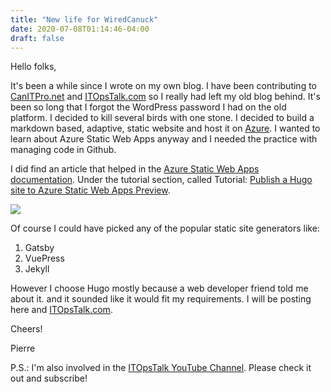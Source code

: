```yaml
---
title: "New life for WiredCanuck"
date: 2020-07-08T01:14:46-04:00
draft: false
---
```

Hello folks,

It's been a while since I wrote on my own blog. I have been contributing to [CanITPro.net](https://docs.microsoft.com/archive/blogs/canitpro/?WT.mc_id=WiredCanuck-blog-pierrer) and [ITOpsTalk.com](https://techcommunity.microsoft.com/t5/itops-talk-blog/bg-p/ITOpsTalkBlog?WT.mc_id=WiredCanuck-blog-pierrer) so I really had left my old blog behind.  It's been so long that I forgot the WordPress password I had on the old platform.  I decided to kill several birds with one stone.  I decided to build a markdown based, adaptive, static website and host it on [Azure](https://azure.microsoft.com/?WT.mc_id=WiredCanuck-blog-pierrer).  I wanted to learn about Azure Static Web Apps anyway and I
needed the practice with managing code in Github.

I did find an article that helped in the [Azure Static Web Apps documentation](https://docs.microsoft.com/azure/static-web-apps/?WT.mc_id=WiredCanuck-blog-pierrer).  Under the tutorial section, called Tutorial: [Publish a Hugo site to Azure Static Web Apps Preview](https://docs.microsoft.com/azure/static-web-apps/publish-hugo?WT.mc_id=WiredCanuck-blog-pierrer).

![](/images/azure-hugo.png)

Of course I could have picked any of the popular static site generators like:

1. Gatsby
1. VuePress
1. Jekyll

However I choose Hugo mostly because a web developer friend told me about it. and it sounded like it would fit my requirements.  I will be posting here and [ITOpsTalk.com](https://techcommunity.microsoft.com/t5/itops-talk-blog/bg-p/ITOpsTalkBlog?WT.mc_id=WiredCanuck-blog-pierrer).

Cheers!

Pierre

P.S.: I'm also involved in the [ITOpsTalk YouTube Channel](https://www.youtube.com/c/ITOpsTalk).  Please check it out and subscribe!  


